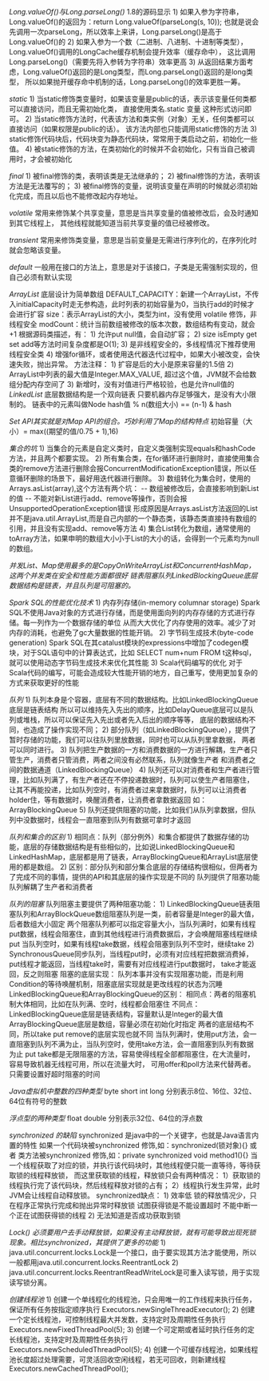 *Long.valueOf()与Long.parseLong()*
    1.8的源码显示
    1) 如果入参为字符串，Long.valueOf()的返回为：return Long.valueOf(parseLong(s, 10));
       也就是说会先调用一次parseLong，所以效率上来讲，Long.parseLong()是高于Long.valueOf()的
    2) 如果入参为一个数（二进制、八进制、十进制等类型），Long.valueOf()调用的LongCache缓存机制会提升效率（缓存命中），
       这比调用Long.parseLong()（需要先将入参转为字符串）效率更高
    3) 从返回结果方面考虑，Long.valueOf()返回的是Long类型，而Long.parseLong()返回的是long类型，
       所以如果抛开缓存命中机制的话，Long.parseLong()的效率更胜一筹。

*static*
    1) 当static修饰类变量时，如果该变量是public的话，表示该变量任何类都可以直接访问，而且无需初始化类，
       直接使用类名.static 变量 这种形式访问即可。
    2) 当static修饰方法时，代表该方法和类实例（对象）无关，任何类都可以直接访问（如果权限是public的话）。
       该方法内部也只能调用static修饰的方法
    3) static修饰代码块后，代码块变为静态代码块，常常用于类启动之前，初始化一些值。
    4) 被static修饰的方法，在类初始化的时候并不会初始化，只有当自己被调用时，才会被初始化

*final*
    1) 被final修饰的类，表明该类是无法继承的；
    2) 被final修饰的方法，表明该方法是无法覆写的；
    3) 被final修饰的变量，说明该变量在声明的时候就必须初始化完成，而且以后也不能修改起内存地址。

*volatile*
    常用来修饰某个共享变量，意思是当共享变量的值被修改后，会及时通知到其它线程上，
    其他线程就能知道当前共享变量的值已经被修改。

*transient*
    常用来修饰类变量，意思是当前变量是无需进行序列化的，在序列化时就会忽略该变量。

*default*
    一般用在接口的方法上，意思是对于该接口，子类是无需强制实现的，但自己必须有默认实现

*ArrayList*
    底层设计为简单数组
    DEFAULT_CAPACITY：新建一个ArrayList，不传入initialCapacity时走无参构造，此时列表的初始容量为0，当执行add的时候才会进行扩容
    size：表示ArrayList的大小，类型为int，没有使用 volatile 修饰，非线程安全
    modCount：统计当前数组被修改的版本次数，数组结构有变动，就会+1
    根据源码类描述，有：
        1) 允许put null值，会自动扩容；
        2) size isEmpty get set add等方法时间复杂度都是O(1);
        3) 是非线程安全的，多线程情况下推荐使用线程安全类
        4) 增强for循环，或者使用迭代器迭代过程中，如果大小被改变，会快速失败，抛出异常。
    方法注释：
        1) 扩容是后的大小是原来容量的1.5倍
        2) ArrayList中列表的最大值是Integer.MAX_VALUE, 超过这个值，JVM就不会给数组分配内存空间了
        3) 新增时，没有对值进行严格较验，也是允许null值的
*LinkedList*
    底层数据结构是一个双向链表
    只要机器内存足够强大，是没有大小限制的。
    链表中的元素叫做Node
    hash值 % n(数组大小) == (n-1) & hash

*Set API其实就是对Map API的组合。巧妙利用了Map的结构特点*
   初始容量（大小）= max((期望的值/0.75 + 1),16)

*集合的坑*
    1) 当集合的元素是自定义类时，自定义类强制实现equals和hashCode方法，并且两个都要实现。
    2) 所有集合类，在for循环进行删除时，直接使用集合类的remove方法进行删除会报ConcurrentModificationException错误，所以任意循环删除的场景下，最好用迭代器进行删除。
    3) 数组转化为集合时，使用的Arrays.asList(array),这个方法有两个坑：
       -- 数组被修改后，会直接影响到新List的值
       -- 不能对新List进行add、remove等操作，否则会报UnsupportedOperationException错误
          形成原因是Arrays.asList方法返回的List并不是java.util.ArrayList,而是自己内部的一个静态类，该静态类直接持有数组的引用，并且没有实现add、remove等方法
    4) 集合List转化为数组，通常使用的toArray方法，如果申明的数组大小小于List的大小的话，会得到一个元素均为null的数组。

*并发List、Map使用最多的是CopyOnWriteArrayList和ConcurrentHashMap，这两个并发类在安全和性能方面都很好*
*链表阻塞队列LinkedBlockingQueue底层数据结构是链表，并且队列是可阻塞的。*

*Spark SQL的性能优化技术*
    1) 内存列存储(in-memory columnar storage)
       Spark SQL不使用Java对象的方式进行存储，而是使用面向列的内存存储的方式进行存储。每一列作为一个数据存储的单位
       从而大大优化了内存使用的效率。减少了对内存的消耗，也避免了gc大量数据的性能开销。
    2) 字节码生成技术(byte-code generation)
       Spark SQL在其catalust模块的expressions中增加了codegen模块，对于SQL语句中的计算表达式，比如
       SELECT num+num FROM t这种sql，就可以使用动态字节码生成技术来优化其性能
    3) Scala代码编写的优化
       对于Scala代码的编写，可能会造成较大性能开销的地方，自己重写，使用更加复杂的方式来获取更好的性能

*队列*
     1) 队列本身是个容器，底层有不同的数据结构。比如LinkedBlockingQueue底层是链表结构
        所以可以维持先入先出的顺序，比如DelayQueue底层可以是队列或堆栈，所以可以保证先入先出或者先入后出的顺序等等，
        底层的数据结构不同，也造成了操作实现不同；
     2) 部分队列（如LinkedBlockingQueue），提供了暂时存储的功能，我们可以往队列里放数据，同时也可以从队列里拿数据，
        两者可以同时进行。
     3) 队列把生产数据的一方和消费数据的一方进行解耦，生产者只管生产，消费者只管消费，两者之间没有必然联系，队列就像生产者
        和消费者之间的数据通道（LinkedBlockingQueue）
     4) 队列还可以对消费者和生产者进行管理，比如队列满了，有生产者还在不停投递数据时，队列可以使生产者阻塞住，
        让其不再能投递，比如队列空时，有消费者过来拿数据时，队列可以让消费者holder住，等有数据时，唤醒消费者，让消费者拿数据返回
        如：ArrayBlockingQueue
     5) 队列还提供阻塞的功能，比如我们从队列拿数据，但队列中没数据时，线程会一直阻塞到队列有数据可拿时才返回

*队列和集合的区别*
     1) 相同点：队列（部分例外）和集合都提供了数据存储的功能，底层的存储数据结构是有些相似的，比如说LinkedBlockingQueue和
        LinkedHashMap，底层都是用了链表，ArrayBlockingQueue和ArrayList底层使用的都是数组。
     2) 区别：部分队列和部分集合底层的存储结构很相似，但两者为了完成不同的事情，提供的API和其底层的操作实现是不同的
             队列提供了阻塞功能
             队列解耦了生产者和消费者

*队列的阻塞*
     队列阻塞主要提供了两种阻塞功能：
         1) LinkedBlockingQueue链表阻塞队列和ArrayBlockQueue数组阻塞队列是一类，前者容量是Integer的最大值，后者数组大小固定
            两个阻塞队列都可以指定容量大小，当队列满时，如果有线程put数据，线程会阻塞住，直到其他线程进行消费数据后，才会唤醒阻塞线程继续put
            当队列空时，如果有线程take数据，线程会阻塞到队列不空时，继续take
         2) SynchronousQueue同步队列，当线程put时，必须有对应线程把数据消费掉，put线程才能返回，当线程take时，需要有对应线程进行put数据时，
         take才能返回，反之则阻塞
     阻塞的底层实现：
         队列本事并没有实现阻塞功能，而是利用Condition的等待唤醒机制，阻塞底层实现就是更改线程的状态为沉睡
     LinkedBlockingQueue和ArrayBlockingQueue的区别：
         相同点：两者的阻塞机制大体相同，比如在队列满、空时，线程都会阻塞住
         不同点：LinkedBlockingQueue底层是链表结构，容量默认是Integer的最大值
                ArrayBlockingQueue底层是数组，容量必须在初始化时指定
                两者的底层结构不同，所以take put remove的底层实现也就不同
     当队列满时，使用put方法，会一直阻塞到队列不满为止，当队列空时，使用take方法，会一直阻塞到队列有数据为止
     put take都是无限阻塞的方法，容易使得线程全部都阻塞住，在大流量时，容易导致机器无线程可用，所以在流量大时，
     可用offer和poll方法来代替两者。只需要设置好超时阻塞的时间
     
*Java虚拟机中整数的四种类型*
    byte short int long 分别表示8位、16位、32位、64位有符号的整数
    
*浮点型的两种类型*
    float double 分别表示32位、64位的浮点数
    
*synchronized 的缺陷*
    synchronized 是java中的一个关键字，也就是Java语言内置的特性
    如果一个代码块被synchronized 修饰,如：synchronized(锁对象){}
        或者
    类方法被synchronized 修饰,如：private synchronized void method1(){} 
    当一个线程获取了对应的锁，并执行该代码块时，其他线程便只能一直等待，等待获取锁的线程释放锁，
    而这里获取锁的线程，释放锁只会有两种情况：
        1）获取锁的线程执行完了该代码块，然后线程释放对锁的占有；
        2）线程执行发生异常，此时JVM会让线程自动释放锁。
    synchronized缺点：
        1) 效率低
            锁的释放情况少，只在程序正常执行完成和抛出异常时释放锁
            试图获得锁是不能设置超时
            不能中断一个正在试图获得锁的线程
        2) 无法知道是否成功获取到锁
        
*Lock() 必须要用户去手动释放锁，如果没有主动释放锁，就有可能导致出现死锁现象。相比synchronized，其提供了更多的功能*
    1) java.util.concurrent.locks.Lock是一个接口，由于要实现其方法才能使用，所以一般都用java.util.concurrent.locks.ReentrantLock
    2) java.util.concurrent.locks.ReentrantReadWriteLock是可重入读写锁，用于实现读写锁分离。
    
*创建线程池*
    1) 创建一个单线程化的线程池，只会用唯一的工作线程来执行任务，保证所有任务按指定顺序执行
        Executors.newSingleThreadExecutor();
    2) 创建一个定长线程池，可控制线程最大并发数，支持定时及周期性任务执行
        Executors.newFixedThreadPool(5);
    3) 创建一个可定期或者延时执行任务的定长线程池，支持定时及周期性任务执行
        Executors.newScheduledThreadPool(5);
    4) 创建一个可缓存线程池，如果线程池长度超过处理需要，可灵活回收空闲线程，若无可回收，则新建线程
        Executors.newCachedThreadPool();
